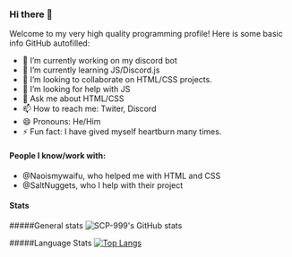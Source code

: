 ### Hi there 👋
Welcome to my very high quality programming profile! Here is some basic info GitHub autofilled:
- 🔭 I’m currently working on my discord bot
- 🌱 I’m currently learning JS/Discord.js
- 👯 I’m looking to collaborate on HTML/CSS projects.
- 🤔 I’m looking for help with JS
- 💬 Ask me about HTML/CSS
- 📫 How to reach me: Twiter, Discord
- 😄 Pronouns: He/Him
- ⚡ Fun fact: I have gived myself heartburn many times.
#### People I know/work with:
- @Naoismywaifu, who helped me with HTML and CSS
- @SaltNuggets, who I help with their project
#### Stats
#####General stats
![SCP-999's GitHub stats](https://github-readme-stats.vercel.app/api?username=theblobscp&show_icons=true&theme=dark)

#####Language Stats
[![Top Langs](https://github-readme-stats.vercel.app/api/top-langs/?username=theblobscp&show_icons=true&theme=dark)](https://github.com/anuraghazra/github-readme-stats)
